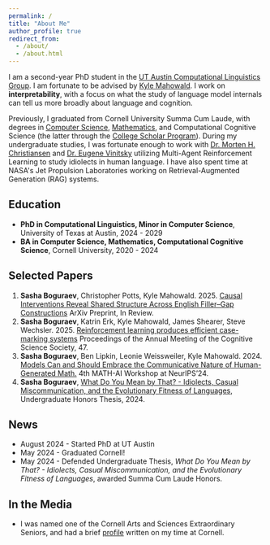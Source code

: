 ```yaml
---
permalink: /
title: "About Me"
author_profile: true
redirect_from: 
  - /about/
  - /about.html
---
```


I am a second-year PhD student in the [UT Austin Computational Linguistics Group](https://sites.utexas.edu/compling/). I am fortunate to be advised by [Kyle Mahowald](https://mahowak.github.io/). I work on __interpretability__, with a focus on what the study of language model internals can tell us more broadly about language and cognition.

Previously, I graduated from Cornell University Summa Cum Laude, with degrees in [Computer Science](https://www.cs.cornell.edu/), [Mathematics](https://math.cornell.edu/), and Computational Cognitive Science (the latter through the [College Scholar Program](https://as.cornell.edu/education/college-scholar-program)). During my undergraduate studies, I was fortunate enough to work with [Dr. Morten H. Christiansen](https://psychology.cornell.edu/morten-h-christiansen) and [Dr. Eugene Vinitsky](https://www.eugenevinitsky.com/) utilizing Multi-Agent Reinforcement Learning to study idiolects in human language. I have also spent time at NASA's Jet Propulsion Laboratories working on Retrieval-Augmented Generation (RAG) systems.


Education
------
* **PhD in Computational Linguistics, Minor in Computer Science**, University of Texas at Austin, 2024 - 2029
* **BA in Computer Science, Mathematics, Computational Cognitive Science**, Cornell University, 2020 - 2024


Selected Papers
------  
1. __Sasha Boguraev__, Christopher Potts, Kyle Mahowald. 2025. [Causal Interventions Reveal Shared Structure Across English Filler–Gap Constructions](https://SashaBoguraev.github.io/files/2505.16002v1.pdf) ArXiv Preprint, In Review.
2. __Sasha Boguraev__, Katrin Erk, Kyle Mahowald, James Shearer, Steve Wechsler. 2025. [Reinforcement learning produces efficient case-marking systems](https://SashaBoguraev.github.io/files/split-erg.pdf) Proceedings of the Annual Meeting of the Cognitive Science Society, 47.
3. __Sasha Boguraev__, Ben Lipkin, Leonie Weissweiler, Kyle Mahowald. 2024. [Models Can and Should Embrace the Communicative Nature of Human-Generated Math.](https://SashaBoguraev.github.io/files/Math_and_AI_Position___Sasha__Ben__Kyle.pdf) 4th MATH-AI Workshop at NeurIPS’24.
4. __Sasha Boguraev__, [What Do You Mean by That? - Idiolects, Casual Miscommunication, and the Evolutionary Fitness of Languages](https://SashaBoguraev.github.io/files/BoguraevHonorsThesis.pdf), Undergraduate Honors Thesis, 2024.

News
------
* August 2024 - Started PhD at UT Austin
* May 2024 - Graduated Cornell!
* May 2024 - Defended Undergraduate Thesis, _What Do You Mean by That? - Idiolects, Casual Miscommunication, and the Evolutionary Fitness of Languages_, awarded Summa Cum Laude Honors.


In the Media
------
* I was named one of the Cornell Arts and Sciences Extraordinary Seniors, and had a brief [profile](https://math.cornell.edu/news/i-studied-why-miscommunication-and-ambiguity-are-so-prevalent-human-language) written on my time at Cornell.
